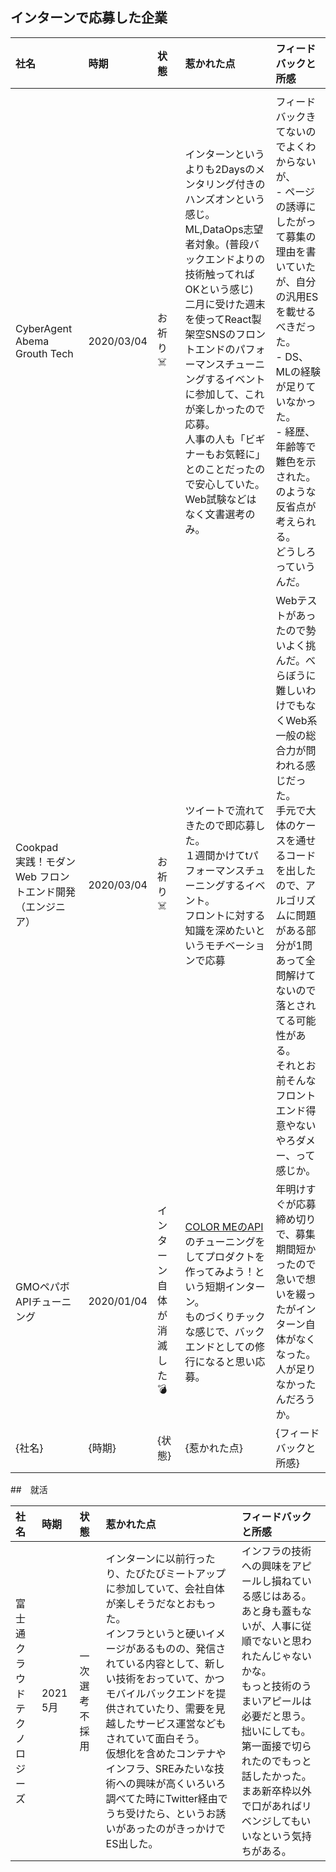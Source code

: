 ## インターンで応募した企業

|社名|時期|状態|惹かれた点|フィードバックと所感|
|:----|:----|:----|:----|:----|
| | | | | |
|CyberAgent<br>Abema Grouth Tech|2020/03/04|お祈り☠️|インターンというよりも2Daysのメンタリング付きのハンズオンという感じ。ML,DataOps志望者対象。(普段バックエンドよりの技術触ってれば OKという感じ)<br>二月に受けた週末を使ってReact製架空SNSのフロントエンドのパフォーマンスチューニングするイベントに参加して、これが楽しかったので応募。<br>人事の人も「ビギナーもお気軽に」とのことだったので安心していた。<br>Web試験などはなく文書選考のみ。|フィードバックきてないのでよくわからないが、<br>- ページの誘導にしたがって募集の理由を書いていたが、自分の汎用ESを載せるべきだった。<br>- DS、MLの経験が足りていなかった。<br>- 経歴、年齢等で難色を示された。<br>のような反省点が考えられる。<br>どうしろっていうんだ。|
|Cookpad<br>実践！モダン Web フロントエンド開発（エンジニア）|2020/03/04|お祈り☠️|ツイートで流れてきたので即応募した。<br>１週間かけてtパフォーマンスチューニングするイベント。<br>フロントに対する知識を深めたいというモチベーションで応募|Webテストがあったので勢いよく挑んだ。べらぼうに難しいわけでもなくWeb系一般の総合力が問われる感じだった。 <br>手元で大体のケースを通せるコードを出したので、アルゴリズムに問題がある部分が1問あって全問解けてないので落とされてる可能性がある。<br>それとお前そんなフロントエンド得意やないやろダメー、って感じか。|
|GMOペパボ<br>APIチューニング|2020/01/04|インターン自体が消滅した💣|[COLOR MEのAPI](https://developer.shop-pro.jp/docs/colorme-api)のチューニングをしてプロダクトを作ってみよう！という短期インターン。<br>ものづくりチックな感じで、バックエンドとしての修行になると思い応募。|年明けすぐが応募締め切りで、募集期間短かったので急いで想いを綴ったがインターン自体がなくなった。人が足りなかったんだろうか。|
|{社名}|{時期}|{状態}|{惹かれた点}|{フィードバックと所感}|

##　就活

|社名|時期|状態|惹かれた点|フィードバックと所感|
|:----|:----|:----|:----|:----|
|富士通クラウド<br>テクノロジーズ |2021 5月|一次選考不採用 | インターンに以前行ったり、たびたびミートアップに参加していて、会社自体が楽しそうだなとおもった。<br>インフラというと硬いイメージがあるものの、発信されている内容として、新しい技術をおっていて、かつモバイルバックエンドを提供されていたり、需要を見越したサービス運営などもされていて面白そう。<br> 仮想化を含めたコンテナやインフラ、SREみたいな技術への興味が高くいろいろ調べてた時にTwitter経由でうち受けたら、というお誘いがあったのがきっかけでES出した。|インフラの技術への興味をアピールし損ねている感じはある。あと身も蓋もないが、人事に従順でないと思われたんじゃないかな。<br> もっと技術のうまいアピールは必要だと思う。拙いにしても。<br> 第一面接で切られたのでもっと話したかった。<br>まあ新卒枠以外で口があればリベンジしてもいいなという気持ちがある。 |

